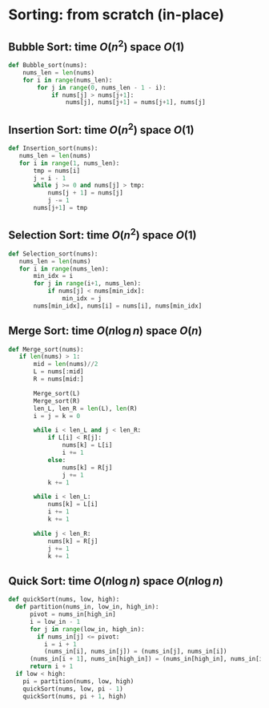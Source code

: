 # Sorting: from scratch (in-place)
## Bubble Sort: time $O(n^2)$ space $O(1)$
```python
def Bubble_sort(nums):
    nums_len = len(nums)
    for i in range(nums_len):
        for j in range(0, nums_len - 1 - i):
            if nums[j] > nums[j+1]:
                nums[j], nums[j+1] = nums[j+1], nums[j]
```

## Insertion Sort: time $O(n^2)$ space $O(1)$
 ```python
 def Insertion_sort(nums):
    nums_len = len(nums)
    for i in range(1, nums_len):
        tmp = nums[i]
        j = i - 1
        while j >= 0 and nums[j] > tmp:
            nums[j + 1] = nums[j]
            j -= 1
        nums[j+1] = tmp
 ```
 
 ## Selection Sort: time $O(n^2)$ space $O(1)$
 ```python
 def Selection_sort(nums):
    nums_len = len(nums)
    for i in range(nums_len):
        min_idx = i
        for j in range(i+1, nums_len):
            if nums[j] < nums[min_idx]:
                min_idx = j
        nums[min_idx], nums[i] = nums[i], nums[min_idx]
 ```
 
 ## Merge Sort: time $O(n\log n)$ space $O(n)$
 ```python
 def Merge_sort(nums):
    if len(nums) > 1:
        mid = len(nums)//2
        L = nums[:mid]
        R = nums[mid:]

        Merge_sort(L)
        Merge_sort(R)
        len_L, len_R = len(L), len(R)
        i = j = k = 0

        while i < len_L and j < len_R:
            if L[i] < R[j]:
                nums[k] = L[i]
                i += 1
            else:
                nums[k] = R[j]
                j += 1
            k += 1

        while i < len_L:
            nums[k] = L[i]
            i += 1
            k += 1

        while j < len_R:
            nums[k] = R[j]
            j += 1
            k += 1
 ```

## Quick Sort: time $O(n\log n)$ space $O(n\log n)$
```python
def quickSort(nums, low, high):
  def partition(nums_in, low_in, high_in):
      pivot = nums_in[high_in]
      i = low_in - 1
      for j in range(low_in, high_in):
        if nums_in[j] <= pivot:
          i = i + 1
          (nums_in[i], nums_in[j]) = (nums_in[j], nums_in[i])
      (nums_in[i + 1], nums_in[high_in]) = (nums_in[high_in], nums_in[i + 1])
      return i + 1
  if low < high:
    pi = partition(nums, low, high)
    quickSort(nums, low, pi - 1)
    quickSort(nums, pi + 1, high)
```
